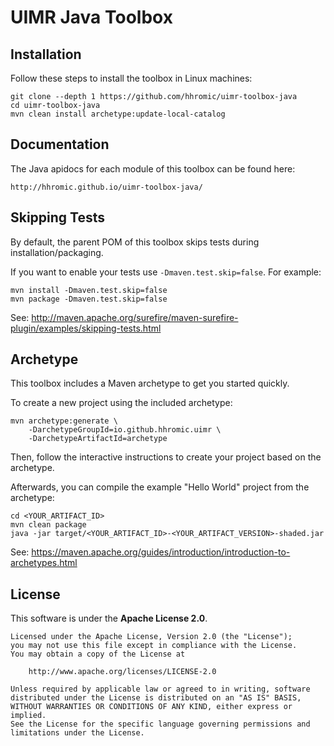 # UIMR Java Toolbox

## Installation

Follow these steps to install the toolbox in Linux machines:

    git clone --depth 1 https://github.com/hhromic/uimr-toolbox-java
    cd uimr-toolbox-java
    mvn clean install archetype:update-local-catalog

## Documentation

The Java apidocs for each module of this toolbox can be found here:

    http://hhromic.github.io/uimr-toolbox-java/

## Skipping Tests

By default, the parent POM of this toolbox skips tests during installation/packaging.

If you want to enable your tests use `-Dmaven.test.skip=false`. For example:

    mvn install -Dmaven.test.skip=false
    mvn package -Dmaven.test.skip=false

See: <http://maven.apache.org/surefire/maven-surefire-plugin/examples/skipping-tests.html>

## Archetype

This toolbox includes a Maven archetype to get you started quickly.

To create a new project using the included archetype:

    mvn archetype:generate \
        -DarchetypeGroupId=io.github.hhromic.uimr \
        -DarchetypeArtifactId=archetype

Then, follow the interactive instructions to create your project based on the archetype.

Afterwards, you can compile the example "Hello World" project from the archetype:

    cd <YOUR_ARTIFACT_ID>
    mvn clean package
    java -jar target/<YOUR_ARTIFACT_ID>-<YOUR_ARTIFACT_VERSION>-shaded.jar

See: <https://maven.apache.org/guides/introduction/introduction-to-archetypes.html>

## License

This software is under the **Apache License 2.0**.

    Licensed under the Apache License, Version 2.0 (the "License");
    you may not use this file except in compliance with the License.
    You may obtain a copy of the License at

        http://www.apache.org/licenses/LICENSE-2.0

    Unless required by applicable law or agreed to in writing, software
    distributed under the License is distributed on an "AS IS" BASIS,
    WITHOUT WARRANTIES OR CONDITIONS OF ANY KIND, either express or implied.
    See the License for the specific language governing permissions and
    limitations under the License.

